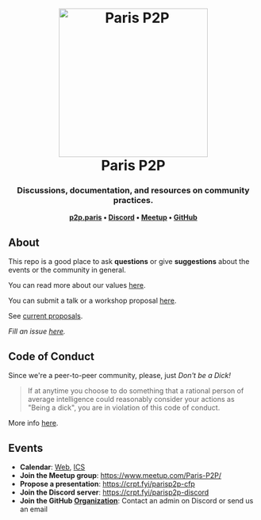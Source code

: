 <h1 align="center">
  <img src="https://p2p.paris/img/paris_p2p.svg" alt="Paris P2P" height="300px" /><br/>
  Paris P2P
</h1>

<h3 align="center">Discussions, documentation, and resources on community practices.</h3>

<p align="center"><b>
    <a href="https://p2p.paris">p2p.paris</a> •
    <a href="https://crpt.fyi/parisp2p-discord">Discord</a> •
    <a href="https://www.meetup.com/Paris-P2P/">Meetup</a> •
    <a href="https://github.com/parisp2p">GitHub</a>
</b></p>

## About

This repo is a good place to ask **questions** or give **suggestions** about the events or the community in general.

You can read more about our values [here](/docs/community-values-en.md).

You can submit a talk or a workshop proposal [here](https://github.com/parisp2p/community/wiki/Call-For-Proposal).

See [current proposals](https://github.com/orgs/parisp2p/projects/1).

_Fill an issue [here](https://github.com/parisp2p/events/issues)._

## Code of Conduct

Since we're a peer-to-peer community, please, just _Don't be a Dick!_

> If at anytime you choose to do something that a rational person of average intelligence could reasonably consider your actions as "Being a dick", you are in violation of this code of conduct.

More info [here](https://github.com/aeddi/dontbeadick).

## Events

* **Calendar**: [Web](https://calendar.google.com/calendar/embed?src=berty.tech_e5kpnvv1kip1ae69s5295dn5k8%40group.calendar.google.com&ctz=Europe%2FParis), [ICS](https://calendar.google.com/calendar/ical/berty.tech_e5kpnvv1kip1ae69s5295dn5k8%40group.calendar.google.com/public/basic.ics)
* **Join the Meetup group**: https://www.meetup.com/Paris-P2P/
* **Propose a presentation**: https://crpt.fyi/parisp2p-cfp
* **Join the Discord server**: https://crpt.fyi/parisp2p-discord
* **Join the GitHub [Organization](https://github.com/orgs/parisp2p/people)**: Contact an admin on Discord or send us an email

